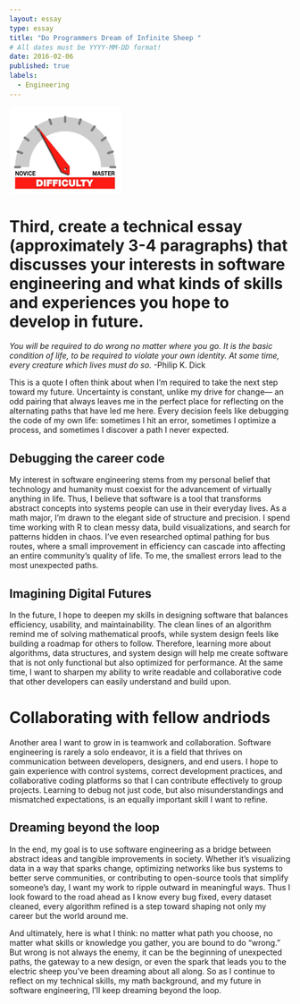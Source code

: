 ```yaml
---
layout: essay
type: essay
title: "Do Programmers Dream of Infinite Sheep "
# All dates must be YYYY-MM-DD format!
date: 2016-02-06
published: true
labels:
  - Engineering
---
```


<img width="200px" class="rounded float-start pe-4" src="../img/difficulty/degree_difficulty.jpg">

# Third, create a technical essay (approximately 3-4 paragraphs) that discusses your interests in software engineering and what kinds of skills and experiences you hope to develop in future.

*You will be required to do wrong no matter where you go. It is the basic condition of life, to be required to violate your own identity. At some time, every creature which lives must do so.* -Philip K. Dick

This is a quote I often think about when I’m required to take the next step toward my future. Uncertainty is constant, unlike my drive for change— an odd pairing that always leaves me in the perfect place for reflecting on the alternating paths that have led me here. Every decision feels like debugging the code of my own life: sometimes I hit an error, sometimes I optimize a process, and sometimes I discover a path I never expected.

## Debugging the career code 

My interest in software engineering stems from my personal belief that technology and humanity must coexist for the advancement of virtually anything in life. Thus, I believe that software is a tool that transforms abstract concepts into systems people can use in their everyday lives. As a math major, I’m drawn to the elegant side of structure and precision. I spend time working with R to clean messy data, build visualizations, and search for patterns hidden in chaos. I’ve even researched optimal pathing for bus routes, where a small improvement in efficiency can cascade into affecting an entire community’s quality of life. To me, the smallest errors lead to the most unexpected paths.

## Imagining Digital Futures

In the future, I hope to deepen my skills in designing software that balances efficiency, usability, and maintainability. The clean lines of an algorithm remind me of solving mathematical proofs, while system design feels like building a roadmap for others to follow. Therefore, learning more about algorithms, data structures, and system design will help me create software that is not only functional but also optimized for performance. At the same time, I want to sharpen my ability to write readable and collaborative code that other developers can easily understand and build upon.

# Collaborating with fellow andriods 

Another area I want to grow in is teamwork and collaboration. Software engineering is rarely a solo endeavor, it is a field that thrives on communication between developers, designers, and end users. I hope to gain experience with control systems, correct development practices, and collaborative coding platforms so that I can contribute effectively to group projects. Learning to debug not just code, but also misunderstandings and mismatched expectations, is an equally important skill I want to refine.

## Dreaming beyond the loop 

In the end, my goal is to use software engineering as a bridge between abstract ideas and tangible improvements in society. Whether it’s visualizing data in a way that sparks change, optimizing networks like bus systems to better serve communities, or contributing to open-source tools that simplify someone’s day, I want my work to ripple outward in meaningful ways. Thus I look foward to the road ahead as I know every bug fixed, every dataset cleaned, every algorithm refined is a step toward shaping not only my career but the world around me.

And ultimately, here is what I think: no matter what path you choose, no matter what skills or knowledge you gather, you are bound to do “wrong.” 
But wrong is not always the enemy, it can be the beginning of unexpected paths, the gateway to a new design, or even the spark that leads you to the electric sheep you’ve been dreaming about all along. So as I continue to reflect on my technical skills, my math background, and my future in software engineering, I’ll keep dreaming beyond the loop.
